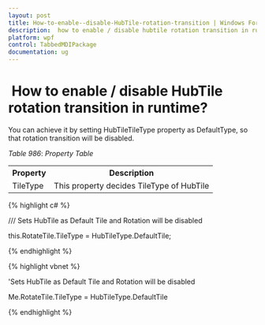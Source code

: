 ```yaml
---
layout: post
title: How-to-enable--disable-HubTile-rotation-transition | Windows Forms | Syncfusion
description:  how to enable / disable hubtile rotation transition in runtime?
platform: wpf
control: TabbedMDIPackage
documentation: ug
---
```


#  How to enable / disable HubTile rotation transition in runtime?

You can achieve it by setting HubTileTileType property as DefaultType, so that rotation transition will be disabled.

_Table_ _986_: _Property Table_

<table>
<tr>
<th>
Property</th><th>
Description</th></tr>
<tr>
<td>
TileType</td><td>
This property decides TileType of HubTile</td></tr>
</table>


{% highlight c# %}



/// Sets HubTile as Default Tile and Rotation will be disabled

this.RotateTile.TileType = HubTileType.DefaultTile;

{% endhighlight %}


{% highlight vbnet %}



'Sets HubTile as Default Tile and Rotation will be disabled

Me.RotateTile.TileType = HubTileType.DefaultTile


{% endhighlight %}


